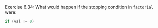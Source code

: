 Exercise 6.34: What would happen if the stopping condition in ```factorial``` were:

```cpp
if (val != 0)
```